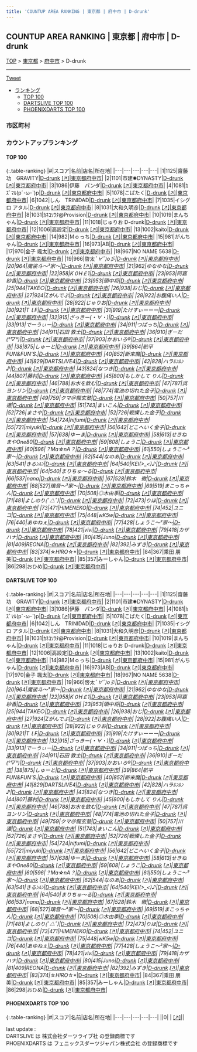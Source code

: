 ```yaml
---
title: 'COUNTUP AREA RANKING | 東京都 | 府中市 | D-drunk'
---
```

## COUNTUP AREA RANKING | 東京都 | 府中市 | D-drunk

[TOP](/darts/rank/) > [東京都](/darts/rank/東京都/) > [府中市](/darts/rank/東京都/府中市/) > D-drunk

___

<a href="https://twitter.com/share?ref_src=twsrc%5Etfw" data-text="COUNTUP AREA RANKING | 東京都府中市D-drunk" class="twitter-share-button" data-hashtags="DARTSLIVE,PHOENIXDARTS,darts,ダーツ" data-show-count="false">Tweet</a>

* [ランキング](#カウントアップランキング)
    * [TOP 100](#top-100)
    * [DARTSLIVE TOP 100](#dartslive-top-100)
    * [PHOENIXDARTS TOP 100](#phoenixdarts-top-100)

### 市区町村

<ul>

</ul>

### カウントアップランキング

#### TOP 100



{:.table-ranking}
|#|スコア|名前|店名|所在地|
|---|---|---|---|---|
|1|1125|<span class="rank-name-dl">齋藤功　GRAVITY</span>|<a href="/darts/rank/shops/86ee45be90b0a3f40d9b047a20a7ba1e.html">D-drunk</a> <a href="https://search.dartslive.com/jp/shop/86ee45be90b0a3f40d9b047a20a7ba1e">[↗]</a>|<a href="/darts/rank/東京都/府中市">東京都府中市</a>|
|2|1101|<span class="rank-name-dl">市建✺DYNASTY</span>|<a href="/darts/rank/shops/86ee45be90b0a3f40d9b047a20a7ba1e.html">D-drunk</a> <a href="https://search.dartslive.com/jp/shop/86ee45be90b0a3f40d9b047a20a7ba1e">[↗]</a>|<a href="/darts/rank/東京都/府中市">東京都府中市</a>|
|3|1086|<span class="rank-name-dl">伊藤　パンダ</span>|<a href="/darts/rank/shops/86ee45be90b0a3f40d9b047a20a7ba1e.html">D-drunk</a> <a href="https://search.dartslive.com/jp/shop/86ee45be90b0a3f40d9b047a20a7ba1e">[↗]</a>|<a href="/darts/rank/東京都/府中市">東京都府中市</a>|
|4|1081|<span class="rank-name-dl">ｶｽﾞﾏﾙ(p´･ω･`)p</span>|<a href="/darts/rank/shops/86ee45be90b0a3f40d9b047a20a7ba1e.html">D-drunk</a> <a href="https://search.dartslive.com/jp/shop/86ee45be90b0a3f40d9b047a20a7ba1e">[↗]</a>|<a href="/darts/rank/東京都/府中市">東京都府中市</a>|
|5|1078|<span class="rank-name-dl">こばたく</span>|<a href="/darts/rank/shops/86ee45be90b0a3f40d9b047a20a7ba1e.html">D-drunk</a> <a href="https://search.dartslive.com/jp/shop/86ee45be90b0a3f40d9b047a20a7ba1e">[↗]</a>|<a href="/darts/rank/東京都/府中市">東京都府中市</a>|
|6|1042|<span class="rank-name-dl">しん　TRINIDAD</span>|<a href="/darts/rank/shops/86ee45be90b0a3f40d9b047a20a7ba1e.html">D-drunk</a> <a href="https://search.dartslive.com/jp/shop/86ee45be90b0a3f40d9b047a20a7ba1e">[↗]</a>|<a href="/darts/rank/東京都/府中市">東京都府中市</a>|
|7|1035|<span class="rank-name-dl">イシグロ アタル</span>|<a href="/darts/rank/shops/86ee45be90b0a3f40d9b047a20a7ba1e.html">D-drunk</a> <a href="https://search.dartslive.com/jp/shop/86ee45be90b0a3f40d9b047a20a7ba1e">[↗]</a>|<a href="/darts/rank/東京都/府中市">東京都府中市</a>|
|8|1031|<span class="rank-name-dl">大和久明彦</span>|<a href="/darts/rank/shops/86ee45be90b0a3f40d9b047a20a7ba1e.html">D-drunk</a> <a href="https://search.dartslive.com/jp/shop/86ee45be90b0a3f40d9b047a20a7ba1e">[↗]</a>|<a href="/darts/rank/東京都/府中市">東京都府中市</a>|
|8|1031|<span class="rank-name-dl">ｶﾈｺｿｳﾀ@Provision</span>|<a href="/darts/rank/shops/86ee45be90b0a3f40d9b047a20a7ba1e.html">D-drunk</a> <a href="https://search.dartslive.com/jp/shop/86ee45be90b0a3f40d9b047a20a7ba1e">[↗]</a>|<a href="/darts/rank/東京都/府中市">東京都府中市</a>|
|10|1019|<span class="rank-name-dl">まんちゃん</span>|<a href="/darts/rank/shops/86ee45be90b0a3f40d9b047a20a7ba1e.html">D-drunk</a> <a href="https://search.dartslive.com/jp/shop/86ee45be90b0a3f40d9b047a20a7ba1e">[↗]</a>|<a href="/darts/rank/東京都/府中市">東京都府中市</a>|
|11|1018|<span class="rank-name-dl">じゅりお D-drunk</span>|<a href="/darts/rank/shops/86ee45be90b0a3f40d9b047a20a7ba1e.html">D-drunk</a> <a href="https://search.dartslive.com/jp/shop/86ee45be90b0a3f40d9b047a20a7ba1e">[↗]</a>|<a href="/darts/rank/東京都/府中市">東京都府中市</a>|
|12|1006|<span class="rank-name-dl">高設定</span>|<a href="/darts/rank/shops/86ee45be90b0a3f40d9b047a20a7ba1e.html">D-drunk</a> <a href="https://search.dartslive.com/jp/shop/86ee45be90b0a3f40d9b047a20a7ba1e">[↗]</a>|<a href="/darts/rank/東京都/府中市">東京都府中市</a>|
|13|1002|<span class="rank-name-dl">kaito</span>|<a href="/darts/rank/shops/86ee45be90b0a3f40d9b047a20a7ba1e.html">D-drunk</a> <a href="https://search.dartslive.com/jp/shop/86ee45be90b0a3f40d9b047a20a7ba1e">[↗]</a>|<a href="/darts/rank/東京都/府中市">東京都府中市</a>|
|14|982|<span class="rank-name-dl">Ｍｏっち</span>|<a href="/darts/rank/shops/86ee45be90b0a3f40d9b047a20a7ba1e.html">D-drunk</a> <a href="https://search.dartslive.com/jp/shop/86ee45be90b0a3f40d9b047a20a7ba1e">[↗]</a>|<a href="/darts/rank/東京都/府中市">東京都府中市</a>|
|15|981|<span class="rank-name-dl">がんちゃん</span>|<a href="/darts/rank/shops/86ee45be90b0a3f40d9b047a20a7ba1e.html">D-drunk</a> <a href="https://search.dartslive.com/jp/shop/86ee45be90b0a3f40d9b047a20a7ba1e">[↗]</a>|<a href="/darts/rank/東京都/府中市">東京都府中市</a>|
|16|973|<span class="rank-name-dl">AB</span>|<a href="/darts/rank/shops/86ee45be90b0a3f40d9b047a20a7ba1e.html">D-drunk</a> <a href="https://search.dartslive.com/jp/shop/86ee45be90b0a3f40d9b047a20a7ba1e">[↗]</a>|<a href="/darts/rank/東京都/府中市">東京都府中市</a>|
|17|970|<span class="rank-name-dl">金子 颯太</span>|<a href="/darts/rank/shops/86ee45be90b0a3f40d9b047a20a7ba1e.html">D-drunk</a> <a href="https://search.dartslive.com/jp/shop/86ee45be90b0a3f40d9b047a20a7ba1e">[↗]</a>|<a href="/darts/rank/東京都/府中市">東京都府中市</a>|
|18|967|<span class="rank-name-dl">NO NAME 5638</span>|<a href="/darts/rank/shops/86ee45be90b0a3f40d9b047a20a7ba1e.html">D-drunk</a> <a href="https://search.dartslive.com/jp/shop/86ee45be90b0a3f40d9b047a20a7ba1e">[↗]</a>|<a href="/darts/rank/東京都/府中市">東京都府中市</a>|
|19|966|<span class="rank-name-dl">啓太*ﾟ∀ﾟ)o彡</span>|<a href="/darts/rank/shops/86ee45be90b0a3f40d9b047a20a7ba1e.html">D-drunk</a> <a href="https://search.dartslive.com/jp/shop/86ee45be90b0a3f40d9b047a20a7ba1e">[↗]</a>|<a href="/darts/rank/東京都/府中市">東京都府中市</a>|
|20|964|<span class="rank-name-dl">魔裟斗〜³家〜</span>|<a href="/darts/rank/shops/86ee45be90b0a3f40d9b047a20a7ba1e.html">D-drunk</a> <a href="https://search.dartslive.com/jp/shop/86ee45be90b0a3f40d9b047a20a7ba1e">[↗]</a>|<a href="/darts/rank/東京都/府中市">東京都府中市</a>|
|21|962|<span class="rank-name-dl">ゆなゆな</span>|<a href="/darts/rank/shops/86ee45be90b0a3f40d9b047a20a7ba1e.html">D-drunk</a> <a href="https://search.dartslive.com/jp/shop/86ee45be90b0a3f40d9b047a20a7ba1e">[↗]</a>|<a href="/darts/rank/東京都/府中市">東京都府中市</a>|
|22|958|<span class="rank-name-dl">K０H￡1</span>|<a href="/darts/rank/shops/86ee45be90b0a3f40d9b047a20a7ba1e.html">D-drunk</a> <a href="https://search.dartslive.com/jp/shop/86ee45be90b0a3f40d9b047a20a7ba1e">[↗]</a>|<a href="/darts/rank/東京都/府中市">東京都府中市</a>|
|23|953|<span class="rank-name-dl">阿嘉 紗香</span>|<a href="/darts/rank/shops/86ee45be90b0a3f40d9b047a20a7ba1e.html">D-drunk</a> <a href="https://search.dartslive.com/jp/shop/86ee45be90b0a3f40d9b047a20a7ba1e">[↗]</a>|<a href="/darts/rank/東京都/府中市">東京都府中市</a>|
|23|953|<span class="rank-name-dl">頭中将</span>|<a href="/darts/rank/shops/86ee45be90b0a3f40d9b047a20a7ba1e.html">D-drunk</a> <a href="https://search.dartslive.com/jp/shop/86ee45be90b0a3f40d9b047a20a7ba1e">[↗]</a>|<a href="/darts/rank/東京都/府中市">東京都府中市</a>|
|25|944|<span class="rank-name-dl">TAKE○</span>|<a href="/darts/rank/shops/86ee45be90b0a3f40d9b047a20a7ba1e.html">D-drunk</a> <a href="https://search.dartslive.com/jp/shop/86ee45be90b0a3f40d9b047a20a7ba1e">[↗]</a>|<a href="/darts/rank/東京都/府中市">東京都府中市</a>|
|26|938|<span class="rank-name-dl">おじ</span>|<a href="/darts/rank/shops/86ee45be90b0a3f40d9b047a20a7ba1e.html">D-drunk</a> <a href="https://search.dartslive.com/jp/shop/86ee45be90b0a3f40d9b047a20a7ba1e">[↗]</a>|<a href="/darts/rank/東京都/府中市">東京都府中市</a>|
|27|924|<span class="rank-name-dl">Zがんでぶ</span>|<a href="/darts/rank/shops/86ee45be90b0a3f40d9b047a20a7ba1e.html">D-drunk</a> <a href="https://search.dartslive.com/jp/shop/86ee45be90b0a3f40d9b047a20a7ba1e">[↗]</a>|<a href="/darts/rank/東京都/府中市">東京都府中市</a>|
|28|922|<span class="rank-name-dl">お腹痛い人</span>|<a href="/darts/rank/shops/86ee45be90b0a3f40d9b047a20a7ba1e.html">D-drunk</a> <a href="https://search.dartslive.com/jp/shop/86ee45be90b0a3f40d9b047a20a7ba1e">[↗]</a>|<a href="/darts/rank/東京都/府中市">東京都府中市</a>|
|28|922|<span class="rank-name-dl">じゅりお</span>|<a href="/darts/rank/shops/86ee45be90b0a3f40d9b047a20a7ba1e.html">D-drunk</a> <a href="https://search.dartslive.com/jp/shop/86ee45be90b0a3f40d9b047a20a7ba1e">[↗]</a>|<a href="/darts/rank/東京都/府中市">東京都府中市</a>|
|30|921|<span class="rank-name-dl">TｌF</span>|<a href="/darts/rank/shops/86ee45be90b0a3f40d9b047a20a7ba1e.html">D-drunk</a> <a href="https://search.dartslive.com/jp/shop/86ee45be90b0a3f40d9b047a20a7ba1e">[↗]</a>|<a href="/darts/rank/東京都/府中市">東京都府中市</a>|
|31|919|<span class="rank-name-dl">たけすぃーーー</span>|<a href="/darts/rank/shops/86ee45be90b0a3f40d9b047a20a7ba1e.html">D-drunk</a> <a href="https://search.dartslive.com/jp/shop/86ee45be90b0a3f40d9b047a20a7ba1e">[↗]</a>|<a href="/darts/rank/東京都/府中市">東京都府中市</a>|
|32|915|<span class="rank-name-dl">ざっきー(・∀・)</span>|<a href="/darts/rank/shops/86ee45be90b0a3f40d9b047a20a7ba1e.html">D-drunk</a> <a href="https://search.dartslive.com/jp/shop/86ee45be90b0a3f40d9b047a20a7ba1e">[↗]</a>|<a href="/darts/rank/東京都/府中市">東京都府中市</a>|
|33|913|<span class="rank-name-dl">でーうぃー</span>|<a href="/darts/rank/shops/86ee45be90b0a3f40d9b047a20a7ba1e.html">D-drunk</a> <a href="https://search.dartslive.com/jp/shop/86ee45be90b0a3f40d9b047a20a7ba1e">[↗]</a>|<a href="/darts/rank/東京都/府中市">東京都府中市</a>|
|34|911|<span class="rank-name-dl">つばっち</span>|<a href="/darts/rank/shops/86ee45be90b0a3f40d9b047a20a7ba1e.html">D-drunk</a> <a href="https://search.dartslive.com/jp/shop/86ee45be90b0a3f40d9b047a20a7ba1e">[↗]</a>|<a href="/darts/rank/東京都/府中市">東京都府中市</a>|
|34|911|<span class="rank-name-dl">石田 敦士</span>|<a href="/darts/rank/shops/86ee45be90b0a3f40d9b047a20a7ba1e.html">D-drunk</a> <a href="https://search.dartslive.com/jp/shop/86ee45be90b0a3f40d9b047a20a7ba1e">[↗]</a>|<a href="/darts/rank/東京都/府中市">東京都府中市</a>|
|36|910|<span class="rank-name-dl">ぎーだ(°▽°)</span>|<a href="/darts/rank/shops/86ee45be90b0a3f40d9b047a20a7ba1e.html">D-drunk</a> <a href="https://search.dartslive.com/jp/shop/86ee45be90b0a3f40d9b047a20a7ba1e">[↗]</a>|<a href="/darts/rank/東京都/府中市">東京都府中市</a>|
|37|903|<span class="rank-name-dl">かおいろ®️</span>|<a href="/darts/rank/shops/86ee45be90b0a3f40d9b047a20a7ba1e.html">D-drunk</a> <a href="https://search.dartslive.com/jp/shop/86ee45be90b0a3f40d9b047a20a7ba1e">[↗]</a>|<a href="/darts/rank/東京都/府中市">東京都府中市</a>|
|38|875|<span class="rank-name-dl">しゅーと</span>|<a href="/darts/rank/shops/86ee45be90b0a3f40d9b047a20a7ba1e.html">D-drunk</a> <a href="https://search.dartslive.com/jp/shop/86ee45be90b0a3f40d9b047a20a7ba1e">[↗]</a>|<a href="/darts/rank/東京都/府中市">東京都府中市</a>|
|39|864|<span class="rank-name-dl">航平FUN&amp;FUN&#x27;S.</span>|<a href="/darts/rank/shops/86ee45be90b0a3f40d9b047a20a7ba1e.html">D-drunk</a> <a href="https://search.dartslive.com/jp/shop/86ee45be90b0a3f40d9b047a20a7ba1e">[↗]</a>|<a href="/darts/rank/東京都/府中市">東京都府中市</a>|
|40|852|<span class="rank-name-dl">断末魔</span>|<a href="/darts/rank/shops/86ee45be90b0a3f40d9b047a20a7ba1e.html">D-drunk</a> <a href="https://search.dartslive.com/jp/shop/86ee45be90b0a3f40d9b047a20a7ba1e">[↗]</a>|<a href="/darts/rank/東京都/府中市">東京都府中市</a>|
|41|829|<span class="rank-name-dl">DARTSLIVE4</span>|<a href="/darts/rank/shops/86ee45be90b0a3f40d9b047a20a7ba1e.html">D-drunk</a> <a href="https://search.dartslive.com/jp/shop/86ee45be90b0a3f40d9b047a20a7ba1e">[↗]</a>|<a href="/darts/rank/東京都/府中市">東京都府中市</a>|
|42|828|<span class="rank-name-dl">ハラﾙﾝﾙﾝ♪</span>|<a href="/darts/rank/shops/86ee45be90b0a3f40d9b047a20a7ba1e.html">D-drunk</a> <a href="https://search.dartslive.com/jp/shop/86ee45be90b0a3f40d9b047a20a7ba1e">[↗]</a>|<a href="/darts/rank/東京都/府中市">東京都府中市</a>|
|43|824|<span class="rank-name-dl">なつき</span>|<a href="/darts/rank/shops/86ee45be90b0a3f40d9b047a20a7ba1e.html">D-drunk</a> <a href="https://search.dartslive.com/jp/shop/86ee45be90b0a3f40d9b047a20a7ba1e">[↗]</a>|<a href="/darts/rank/東京都/府中市">東京都府中市</a>|
|44|807|<span class="rank-name-dl">藤村</span>|<a href="/darts/rank/shops/86ee45be90b0a3f40d9b047a20a7ba1e.html">D-drunk</a> <a href="https://search.dartslive.com/jp/shop/86ee45be90b0a3f40d9b047a20a7ba1e">[↗]</a>|<a href="/darts/rank/東京都/府中市">東京都府中市</a>|
|45|800|<span class="rank-name-dl">もしかして りん</span>|<a href="/darts/rank/shops/86ee45be90b0a3f40d9b047a20a7ba1e.html">D-drunk</a> <a href="https://search.dartslive.com/jp/shop/86ee45be90b0a3f40d9b047a20a7ba1e">[↗]</a>|<a href="/darts/rank/東京都/府中市">東京都府中市</a>|
|46|788|<span class="rank-name-dl">お水を飲む</span>|<a href="/darts/rank/shops/86ee45be90b0a3f40d9b047a20a7ba1e.html">D-drunk</a> <a href="https://search.dartslive.com/jp/shop/86ee45be90b0a3f40d9b047a20a7ba1e">[↗]</a>|<a href="/darts/rank/東京都/府中市">東京都府中市</a>|
|47|787|<span class="rank-name-dl">呉 ヨンリン</span>|<a href="/darts/rank/shops/86ee45be90b0a3f40d9b047a20a7ba1e.html">D-drunk</a> <a href="https://search.dartslive.com/jp/shop/86ee45be90b0a3f40d9b047a20a7ba1e">[↗]</a>|<a href="/darts/rank/東京都/府中市">東京都府中市</a>|
|48|774|<span class="rank-name-dl">電池の切れた金子</span>|<a href="/darts/rank/shops/86ee45be90b0a3f40d9b047a20a7ba1e.html">D-drunk</a> <a href="https://search.dartslive.com/jp/shop/86ee45be90b0a3f40d9b047a20a7ba1e">[↗]</a>|<a href="/darts/rank/東京都/府中市">東京都府中市</a>|
|49|759|<span class="rank-name-dl">クマ＠龍玄塾</span>|<a href="/darts/rank/shops/86ee45be90b0a3f40d9b047a20a7ba1e.html">D-drunk</a> <a href="https://search.dartslive.com/jp/shop/86ee45be90b0a3f40d9b047a20a7ba1e">[↗]</a>|<a href="/darts/rank/東京都/府中市">東京都府中市</a>|
|50|757|<span class="rank-name-dl">川邊</span>|<a href="/darts/rank/shops/86ee45be90b0a3f40d9b047a20a7ba1e.html">D-drunk</a> <a href="https://search.dartslive.com/jp/shop/86ee45be90b0a3f40d9b047a20a7ba1e">[↗]</a>|<a href="/darts/rank/東京都/府中市">東京都府中市</a>|
|51|743|<span class="rank-name-dl">まいこん</span>|<a href="/darts/rank/shops/86ee45be90b0a3f40d9b047a20a7ba1e.html">D-drunk</a> <a href="https://search.dartslive.com/jp/shop/86ee45be90b0a3f40d9b047a20a7ba1e">[↗]</a>|<a href="/darts/rank/東京都/府中市">東京都府中市</a>|
|52|726|<span class="rank-name-dl">まさや</span>|<a href="/darts/rank/shops/86ee45be90b0a3f40d9b047a20a7ba1e.html">D-drunk</a> <a href="https://search.dartslive.com/jp/shop/86ee45be90b0a3f40d9b047a20a7ba1e">[↗]</a>|<a href="/darts/rank/東京都/府中市">東京都府中市</a>|
|52|726|<span class="rank-name-dl">戦慄した金子</span>|<a href="/darts/rank/shops/86ee45be90b0a3f40d9b047a20a7ba1e.html">D-drunk</a> <a href="https://search.dartslive.com/jp/shop/86ee45be90b0a3f40d9b047a20a7ba1e">[↗]</a>|<a href="/darts/rank/東京都/府中市">東京都府中市</a>|
|54|724|<span class="rank-name-dl">hifumi</span>|<a href="/darts/rank/shops/86ee45be90b0a3f40d9b047a20a7ba1e.html">D-drunk</a> <a href="https://search.dartslive.com/jp/shop/86ee45be90b0a3f40d9b047a20a7ba1e">[↗]</a>|<a href="/darts/rank/東京都/府中市">東京都府中市</a>|
|55|721|<span class="rank-name-dl">miyuki</span>|<a href="/darts/rank/shops/86ee45be90b0a3f40d9b047a20a7ba1e.html">D-drunk</a> <a href="https://search.dartslive.com/jp/shop/86ee45be90b0a3f40d9b047a20a7ba1e">[↗]</a>|<a href="/darts/rank/東京都/府中市">東京都府中市</a>|
|56|642|<span class="rank-name-dl">どこへいく金子</span>|<a href="/darts/rank/shops/86ee45be90b0a3f40d9b047a20a7ba1e.html">D-drunk</a> <a href="https://search.dartslive.com/jp/shop/86ee45be90b0a3f40d9b047a20a7ba1e">[↗]</a>|<a href="/darts/rank/東京都/府中市">東京都府中市</a>|
|57|638|<span class="rank-name-dl">ゆーま</span>|<a href="/darts/rank/shops/86ee45be90b0a3f40d9b047a20a7ba1e.html">D-drunk</a> <a href="https://search.dartslive.com/jp/shop/86ee45be90b0a3f40d9b047a20a7ba1e">[↗]</a>|<a href="/darts/rank/東京都/府中市">東京都府中市</a>|
|58|613|<span class="rank-name-dl">せきねまやOne80</span>|<a href="/darts/rank/shops/86ee45be90b0a3f40d9b047a20a7ba1e.html">D-drunk</a> <a href="https://search.dartslive.com/jp/shop/86ee45be90b0a3f40d9b047a20a7ba1e">[↗]</a>|<a href="/darts/rank/東京都/府中市">東京都府中市</a>|
|59|608|<span class="rank-name-dl">しょうこ</span>|<a href="/darts/rank/shops/86ee45be90b0a3f40d9b047a20a7ba1e.html">D-drunk</a> <a href="https://search.dartslive.com/jp/shop/86ee45be90b0a3f40d9b047a20a7ba1e">[↗]</a>|<a href="/darts/rank/東京都/府中市">東京都府中市</a>|
|60|596|<span class="rank-name-dl">？Ma☆nA？</span>|<a href="/darts/rank/shops/86ee45be90b0a3f40d9b047a20a7ba1e.html">D-drunk</a> <a href="https://search.dartslive.com/jp/shop/86ee45be90b0a3f40d9b047a20a7ba1e">[↗]</a>|<a href="/darts/rank/東京都/府中市">東京都府中市</a>|
|61|550|<span class="rank-name-dl">しょうこ〜³家〜</span>|<a href="/darts/rank/shops/86ee45be90b0a3f40d9b047a20a7ba1e.html">D-drunk</a> <a href="https://search.dartslive.com/jp/shop/86ee45be90b0a3f40d9b047a20a7ba1e">[↗]</a>|<a href="/darts/rank/東京都/府中市">東京都府中市</a>|
|62|544|<span class="rank-name-dl">なのあ</span>|<a href="/darts/rank/shops/86ee45be90b0a3f40d9b047a20a7ba1e.html">D-drunk</a> <a href="https://search.dartslive.com/jp/shop/86ee45be90b0a3f40d9b047a20a7ba1e">[↗]</a>|<a href="/darts/rank/東京都/府中市">東京都府中市</a>|
|63|541|<span class="rank-name-dl">きるﾝﾙﾝ</span>|<a href="/darts/rank/shops/86ee45be90b0a3f40d9b047a20a7ba1e.html">D-drunk</a> <a href="https://search.dartslive.com/jp/shop/86ee45be90b0a3f40d9b047a20a7ba1e">[↗]</a>|<a href="/darts/rank/東京都/府中市">東京都府中市</a>|
|64|540|<span class="rank-name-dl">KEI(&gt;_&lt;)♪</span>|<a href="/darts/rank/shops/86ee45be90b0a3f40d9b047a20a7ba1e.html">D-drunk</a> <a href="https://search.dartslive.com/jp/shop/86ee45be90b0a3f40d9b047a20a7ba1e">[↗]</a>|<a href="/darts/rank/東京都/府中市">東京都府中市</a>|
|64|540|<span class="rank-name-dl">まりちゅ〜る</span>|<a href="/darts/rank/shops/86ee45be90b0a3f40d9b047a20a7ba1e.html">D-drunk</a> <a href="https://search.dartslive.com/jp/shop/86ee45be90b0a3f40d9b047a20a7ba1e">[↗]</a>|<a href="/darts/rank/東京都/府中市">東京都府中市</a>|
|66|537|<span class="rank-name-dl">nana</span>|<a href="/darts/rank/shops/86ee45be90b0a3f40d9b047a20a7ba1e.html">D-drunk</a> <a href="https://search.dartslive.com/jp/shop/86ee45be90b0a3f40d9b047a20a7ba1e">[↗]</a>|<a href="/darts/rank/東京都/府中市">東京都府中市</a>|
|67|528|<span class="rank-name-dl">鈴木　徹</span>|<a href="/darts/rank/shops/86ee45be90b0a3f40d9b047a20a7ba1e.html">D-drunk</a> <a href="https://search.dartslive.com/jp/shop/86ee45be90b0a3f40d9b047a20a7ba1e">[↗]</a>|<a href="/darts/rank/東京都/府中市">東京都府中市</a>|
|68|527|<span class="rank-name-dl">璃音〜³家〜</span>|<a href="/darts/rank/shops/86ee45be90b0a3f40d9b047a20a7ba1e.html">D-drunk</a> <a href="https://search.dartslive.com/jp/shop/86ee45be90b0a3f40d9b047a20a7ba1e">[↗]</a>|<a href="/darts/rank/東京都/府中市">東京都府中市</a>|
|69|519|<span class="rank-name-dl">まこっちゃん</span>|<a href="/darts/rank/shops/86ee45be90b0a3f40d9b047a20a7ba1e.html">D-drunk</a> <a href="https://search.dartslive.com/jp/shop/86ee45be90b0a3f40d9b047a20a7ba1e">[↗]</a>|<a href="/darts/rank/東京都/府中市">東京都府中市</a>|
|70|508|<span class="rank-name-dl">◎木由季</span>|<a href="/darts/rank/shops/86ee45be90b0a3f40d9b047a20a7ba1e.html">D-drunk</a> <a href="https://search.dartslive.com/jp/shop/86ee45be90b0a3f40d9b047a20a7ba1e">[↗]</a>|<a href="/darts/rank/東京都/府中市">東京都府中市</a>|
|71|481|<span class="rank-name-dl">よしのり(ﾟ△ﾟ)</span>|<a href="/darts/rank/shops/86ee45be90b0a3f40d9b047a20a7ba1e.html">D-drunk</a> <a href="https://search.dartslive.com/jp/shop/86ee45be90b0a3f40d9b047a20a7ba1e">[↗]</a>|<a href="/darts/rank/東京都/府中市">東京都府中市</a>|
|72|473|<span class="rank-name-dl">りほ</span>|<a href="/darts/rank/shops/86ee45be90b0a3f40d9b047a20a7ba1e.html">D-drunk</a> <a href="https://search.dartslive.com/jp/shop/86ee45be90b0a3f40d9b047a20a7ba1e">[↗]</a>|<a href="/darts/rank/東京都/府中市">東京都府中市</a>|
|73|471|<span class="rank-name-dl">HIMENEKO</span>|<a href="/darts/rank/shops/86ee45be90b0a3f40d9b047a20a7ba1e.html">D-drunk</a> <a href="https://search.dartslive.com/jp/shop/86ee45be90b0a3f40d9b047a20a7ba1e">[↗]</a>|<a href="/darts/rank/東京都/府中市">東京都府中市</a>|
|74|452|<span class="rank-name-dl">ユニコ</span>|<a href="/darts/rank/shops/86ee45be90b0a3f40d9b047a20a7ba1e.html">D-drunk</a> <a href="https://search.dartslive.com/jp/shop/86ee45be90b0a3f40d9b047a20a7ba1e">[↗]</a>|<a href="/darts/rank/東京都/府中市">東京都府中市</a>|
|75|448|<span class="rank-name-dl">wK5w</span>|<a href="/darts/rank/shops/86ee45be90b0a3f40d9b047a20a7ba1e.html">D-drunk</a> <a href="https://search.dartslive.com/jp/shop/86ee45be90b0a3f40d9b047a20a7ba1e">[↗]</a>|<a href="/darts/rank/東京都/府中市">東京都府中市</a>|
|76|440|<span class="rank-name-dl">あゆねぇ</span>|<a href="/darts/rank/shops/86ee45be90b0a3f40d9b047a20a7ba1e.html">D-drunk</a> <a href="https://search.dartslive.com/jp/shop/86ee45be90b0a3f40d9b047a20a7ba1e">[↗]</a>|<a href="/darts/rank/東京都/府中市">東京都府中市</a>|
|77|428|<span class="rank-name-dl">しょうこ〜²家〜</span>|<a href="/darts/rank/shops/86ee45be90b0a3f40d9b047a20a7ba1e.html">D-drunk</a> <a href="https://search.dartslive.com/jp/shop/86ee45be90b0a3f40d9b047a20a7ba1e">[↗]</a>|<a href="/darts/rank/東京都/府中市">東京都府中市</a>|
|78|421|<span class="rank-name-dl">vivi</span>|<a href="/darts/rank/shops/86ee45be90b0a3f40d9b047a20a7ba1e.html">D-drunk</a> <a href="https://search.dartslive.com/jp/shop/86ee45be90b0a3f40d9b047a20a7ba1e">[↗]</a>|<a href="/darts/rank/東京都/府中市">東京都府中市</a>|
|79|418|<span class="rank-name-dl">カザハナ</span>|<a href="/darts/rank/shops/86ee45be90b0a3f40d9b047a20a7ba1e.html">D-drunk</a> <a href="https://search.dartslive.com/jp/shop/86ee45be90b0a3f40d9b047a20a7ba1e">[↗]</a>|<a href="/darts/rank/東京都/府中市">東京都府中市</a>|
|80|415|<span class="rank-name-dl">Juno</span>|<a href="/darts/rank/shops/86ee45be90b0a3f40d9b047a20a7ba1e.html">D-drunk</a> <a href="https://search.dartslive.com/jp/shop/86ee45be90b0a3f40d9b047a20a7ba1e">[↗]</a>|<a href="/darts/rank/東京都/府中市">東京都府中市</a>|
|81|409|<span class="rank-name-dl">REONA</span>|<a href="/darts/rank/shops/86ee45be90b0a3f40d9b047a20a7ba1e.html">D-drunk</a> <a href="https://search.dartslive.com/jp/shop/86ee45be90b0a3f40d9b047a20a7ba1e">[↗]</a>|<a href="/darts/rank/東京都/府中市">東京都府中市</a>|
|82|392|<span class="rank-name-dl">みずき</span>|<a href="/darts/rank/shops/86ee45be90b0a3f40d9b047a20a7ba1e.html">D-drunk</a> <a href="https://search.dartslive.com/jp/shop/86ee45be90b0a3f40d9b047a20a7ba1e">[↗]</a>|<a href="/darts/rank/東京都/府中市">東京都府中市</a>|
|83|374|<span class="rank-name-dl">*☆*HIRO*☆*</span>|<a href="/darts/rank/shops/86ee45be90b0a3f40d9b047a20a7ba1e.html">D-drunk</a> <a href="https://search.dartslive.com/jp/shop/86ee45be90b0a3f40d9b047a20a7ba1e">[↗]</a>|<a href="/darts/rank/東京都/府中市">東京都府中市</a>|
|84|367|<span class="rank-name-dl">乘田 朋美</span>|<a href="/darts/rank/shops/86ee45be90b0a3f40d9b047a20a7ba1e.html">D-drunk</a> <a href="https://search.dartslive.com/jp/shop/86ee45be90b0a3f40d9b047a20a7ba1e">[↗]</a>|<a href="/darts/rank/東京都/府中市">東京都府中市</a>|
|85|357|<span class="rank-name-dl">みーしゃん</span>|<a href="/darts/rank/shops/86ee45be90b0a3f40d9b047a20a7ba1e.html">D-drunk</a> <a href="https://search.dartslive.com/jp/shop/86ee45be90b0a3f40d9b047a20a7ba1e">[↗]</a>|<a href="/darts/rank/東京都/府中市">東京都府中市</a>|
|86|298|<span class="rank-name-dl">おひめ</span>|<a href="/darts/rank/shops/86ee45be90b0a3f40d9b047a20a7ba1e.html">D-drunk</a> <a href="https://search.dartslive.com/jp/shop/86ee45be90b0a3f40d9b047a20a7ba1e">[↗]</a>|<a href="/darts/rank/東京都/府中市">東京都府中市</a>|


#### DARTSLIVE TOP 100



{:.table-ranking}
|#|スコア|名前|店名|所在地|
|---|---|---|---|---|
|1|1125|<span class="rank-name-dl">齋藤功　GRAVITY</span>|<a href="/darts/rank/shops/86ee45be90b0a3f40d9b047a20a7ba1e.html">D-drunk</a> <a href="https://search.dartslive.com/jp/shop/86ee45be90b0a3f40d9b047a20a7ba1e">[↗]</a>|<a href="/darts/rank/東京都/府中市">東京都府中市</a>|
|2|1101|<span class="rank-name-dl">市建✺DYNASTY</span>|<a href="/darts/rank/shops/86ee45be90b0a3f40d9b047a20a7ba1e.html">D-drunk</a> <a href="https://search.dartslive.com/jp/shop/86ee45be90b0a3f40d9b047a20a7ba1e">[↗]</a>|<a href="/darts/rank/東京都/府中市">東京都府中市</a>|
|3|1086|<span class="rank-name-dl">伊藤　パンダ</span>|<a href="/darts/rank/shops/86ee45be90b0a3f40d9b047a20a7ba1e.html">D-drunk</a> <a href="https://search.dartslive.com/jp/shop/86ee45be90b0a3f40d9b047a20a7ba1e">[↗]</a>|<a href="/darts/rank/東京都/府中市">東京都府中市</a>|
|4|1081|<span class="rank-name-dl">ｶｽﾞﾏﾙ(p´･ω･`)p</span>|<a href="/darts/rank/shops/86ee45be90b0a3f40d9b047a20a7ba1e.html">D-drunk</a> <a href="https://search.dartslive.com/jp/shop/86ee45be90b0a3f40d9b047a20a7ba1e">[↗]</a>|<a href="/darts/rank/東京都/府中市">東京都府中市</a>|
|5|1078|<span class="rank-name-dl">こばたく</span>|<a href="/darts/rank/shops/86ee45be90b0a3f40d9b047a20a7ba1e.html">D-drunk</a> <a href="https://search.dartslive.com/jp/shop/86ee45be90b0a3f40d9b047a20a7ba1e">[↗]</a>|<a href="/darts/rank/東京都/府中市">東京都府中市</a>|
|6|1042|<span class="rank-name-dl">しん　TRINIDAD</span>|<a href="/darts/rank/shops/86ee45be90b0a3f40d9b047a20a7ba1e.html">D-drunk</a> <a href="https://search.dartslive.com/jp/shop/86ee45be90b0a3f40d9b047a20a7ba1e">[↗]</a>|<a href="/darts/rank/東京都/府中市">東京都府中市</a>|
|7|1035|<span class="rank-name-dl">イシグロ アタル</span>|<a href="/darts/rank/shops/86ee45be90b0a3f40d9b047a20a7ba1e.html">D-drunk</a> <a href="https://search.dartslive.com/jp/shop/86ee45be90b0a3f40d9b047a20a7ba1e">[↗]</a>|<a href="/darts/rank/東京都/府中市">東京都府中市</a>|
|8|1031|<span class="rank-name-dl">大和久明彦</span>|<a href="/darts/rank/shops/86ee45be90b0a3f40d9b047a20a7ba1e.html">D-drunk</a> <a href="https://search.dartslive.com/jp/shop/86ee45be90b0a3f40d9b047a20a7ba1e">[↗]</a>|<a href="/darts/rank/東京都/府中市">東京都府中市</a>|
|8|1031|<span class="rank-name-dl">ｶﾈｺｿｳﾀ@Provision</span>|<a href="/darts/rank/shops/86ee45be90b0a3f40d9b047a20a7ba1e.html">D-drunk</a> <a href="https://search.dartslive.com/jp/shop/86ee45be90b0a3f40d9b047a20a7ba1e">[↗]</a>|<a href="/darts/rank/東京都/府中市">東京都府中市</a>|
|10|1019|<span class="rank-name-dl">まんちゃん</span>|<a href="/darts/rank/shops/86ee45be90b0a3f40d9b047a20a7ba1e.html">D-drunk</a> <a href="https://search.dartslive.com/jp/shop/86ee45be90b0a3f40d9b047a20a7ba1e">[↗]</a>|<a href="/darts/rank/東京都/府中市">東京都府中市</a>|
|11|1018|<span class="rank-name-dl">じゅりお D-drunk</span>|<a href="/darts/rank/shops/86ee45be90b0a3f40d9b047a20a7ba1e.html">D-drunk</a> <a href="https://search.dartslive.com/jp/shop/86ee45be90b0a3f40d9b047a20a7ba1e">[↗]</a>|<a href="/darts/rank/東京都/府中市">東京都府中市</a>|
|12|1006|<span class="rank-name-dl">高設定</span>|<a href="/darts/rank/shops/86ee45be90b0a3f40d9b047a20a7ba1e.html">D-drunk</a> <a href="https://search.dartslive.com/jp/shop/86ee45be90b0a3f40d9b047a20a7ba1e">[↗]</a>|<a href="/darts/rank/東京都/府中市">東京都府中市</a>|
|13|1002|<span class="rank-name-dl">kaito</span>|<a href="/darts/rank/shops/86ee45be90b0a3f40d9b047a20a7ba1e.html">D-drunk</a> <a href="https://search.dartslive.com/jp/shop/86ee45be90b0a3f40d9b047a20a7ba1e">[↗]</a>|<a href="/darts/rank/東京都/府中市">東京都府中市</a>|
|14|982|<span class="rank-name-dl">Ｍｏっち</span>|<a href="/darts/rank/shops/86ee45be90b0a3f40d9b047a20a7ba1e.html">D-drunk</a> <a href="https://search.dartslive.com/jp/shop/86ee45be90b0a3f40d9b047a20a7ba1e">[↗]</a>|<a href="/darts/rank/東京都/府中市">東京都府中市</a>|
|15|981|<span class="rank-name-dl">がんちゃん</span>|<a href="/darts/rank/shops/86ee45be90b0a3f40d9b047a20a7ba1e.html">D-drunk</a> <a href="https://search.dartslive.com/jp/shop/86ee45be90b0a3f40d9b047a20a7ba1e">[↗]</a>|<a href="/darts/rank/東京都/府中市">東京都府中市</a>|
|16|973|<span class="rank-name-dl">AB</span>|<a href="/darts/rank/shops/86ee45be90b0a3f40d9b047a20a7ba1e.html">D-drunk</a> <a href="https://search.dartslive.com/jp/shop/86ee45be90b0a3f40d9b047a20a7ba1e">[↗]</a>|<a href="/darts/rank/東京都/府中市">東京都府中市</a>|
|17|970|<span class="rank-name-dl">金子 颯太</span>|<a href="/darts/rank/shops/86ee45be90b0a3f40d9b047a20a7ba1e.html">D-drunk</a> <a href="https://search.dartslive.com/jp/shop/86ee45be90b0a3f40d9b047a20a7ba1e">[↗]</a>|<a href="/darts/rank/東京都/府中市">東京都府中市</a>|
|18|967|<span class="rank-name-dl">NO NAME 5638</span>|<a href="/darts/rank/shops/86ee45be90b0a3f40d9b047a20a7ba1e.html">D-drunk</a> <a href="https://search.dartslive.com/jp/shop/86ee45be90b0a3f40d9b047a20a7ba1e">[↗]</a>|<a href="/darts/rank/東京都/府中市">東京都府中市</a>|
|19|966|<span class="rank-name-dl">啓太*ﾟ∀ﾟ)o彡</span>|<a href="/darts/rank/shops/86ee45be90b0a3f40d9b047a20a7ba1e.html">D-drunk</a> <a href="https://search.dartslive.com/jp/shop/86ee45be90b0a3f40d9b047a20a7ba1e">[↗]</a>|<a href="/darts/rank/東京都/府中市">東京都府中市</a>|
|20|964|<span class="rank-name-dl">魔裟斗〜³家〜</span>|<a href="/darts/rank/shops/86ee45be90b0a3f40d9b047a20a7ba1e.html">D-drunk</a> <a href="https://search.dartslive.com/jp/shop/86ee45be90b0a3f40d9b047a20a7ba1e">[↗]</a>|<a href="/darts/rank/東京都/府中市">東京都府中市</a>|
|21|962|<span class="rank-name-dl">ゆなゆな</span>|<a href="/darts/rank/shops/86ee45be90b0a3f40d9b047a20a7ba1e.html">D-drunk</a> <a href="https://search.dartslive.com/jp/shop/86ee45be90b0a3f40d9b047a20a7ba1e">[↗]</a>|<a href="/darts/rank/東京都/府中市">東京都府中市</a>|
|22|958|<span class="rank-name-dl">K０H￡1</span>|<a href="/darts/rank/shops/86ee45be90b0a3f40d9b047a20a7ba1e.html">D-drunk</a> <a href="https://search.dartslive.com/jp/shop/86ee45be90b0a3f40d9b047a20a7ba1e">[↗]</a>|<a href="/darts/rank/東京都/府中市">東京都府中市</a>|
|23|953|<span class="rank-name-dl">阿嘉 紗香</span>|<a href="/darts/rank/shops/86ee45be90b0a3f40d9b047a20a7ba1e.html">D-drunk</a> <a href="https://search.dartslive.com/jp/shop/86ee45be90b0a3f40d9b047a20a7ba1e">[↗]</a>|<a href="/darts/rank/東京都/府中市">東京都府中市</a>|
|23|953|<span class="rank-name-dl">頭中将</span>|<a href="/darts/rank/shops/86ee45be90b0a3f40d9b047a20a7ba1e.html">D-drunk</a> <a href="https://search.dartslive.com/jp/shop/86ee45be90b0a3f40d9b047a20a7ba1e">[↗]</a>|<a href="/darts/rank/東京都/府中市">東京都府中市</a>|
|25|944|<span class="rank-name-dl">TAKE○</span>|<a href="/darts/rank/shops/86ee45be90b0a3f40d9b047a20a7ba1e.html">D-drunk</a> <a href="https://search.dartslive.com/jp/shop/86ee45be90b0a3f40d9b047a20a7ba1e">[↗]</a>|<a href="/darts/rank/東京都/府中市">東京都府中市</a>|
|26|938|<span class="rank-name-dl">おじ</span>|<a href="/darts/rank/shops/86ee45be90b0a3f40d9b047a20a7ba1e.html">D-drunk</a> <a href="https://search.dartslive.com/jp/shop/86ee45be90b0a3f40d9b047a20a7ba1e">[↗]</a>|<a href="/darts/rank/東京都/府中市">東京都府中市</a>|
|27|924|<span class="rank-name-dl">Zがんでぶ</span>|<a href="/darts/rank/shops/86ee45be90b0a3f40d9b047a20a7ba1e.html">D-drunk</a> <a href="https://search.dartslive.com/jp/shop/86ee45be90b0a3f40d9b047a20a7ba1e">[↗]</a>|<a href="/darts/rank/東京都/府中市">東京都府中市</a>|
|28|922|<span class="rank-name-dl">お腹痛い人</span>|<a href="/darts/rank/shops/86ee45be90b0a3f40d9b047a20a7ba1e.html">D-drunk</a> <a href="https://search.dartslive.com/jp/shop/86ee45be90b0a3f40d9b047a20a7ba1e">[↗]</a>|<a href="/darts/rank/東京都/府中市">東京都府中市</a>|
|28|922|<span class="rank-name-dl">じゅりお</span>|<a href="/darts/rank/shops/86ee45be90b0a3f40d9b047a20a7ba1e.html">D-drunk</a> <a href="https://search.dartslive.com/jp/shop/86ee45be90b0a3f40d9b047a20a7ba1e">[↗]</a>|<a href="/darts/rank/東京都/府中市">東京都府中市</a>|
|30|921|<span class="rank-name-dl">TｌF</span>|<a href="/darts/rank/shops/86ee45be90b0a3f40d9b047a20a7ba1e.html">D-drunk</a> <a href="https://search.dartslive.com/jp/shop/86ee45be90b0a3f40d9b047a20a7ba1e">[↗]</a>|<a href="/darts/rank/東京都/府中市">東京都府中市</a>|
|31|919|<span class="rank-name-dl">たけすぃーーー</span>|<a href="/darts/rank/shops/86ee45be90b0a3f40d9b047a20a7ba1e.html">D-drunk</a> <a href="https://search.dartslive.com/jp/shop/86ee45be90b0a3f40d9b047a20a7ba1e">[↗]</a>|<a href="/darts/rank/東京都/府中市">東京都府中市</a>|
|32|915|<span class="rank-name-dl">ざっきー(・∀・)</span>|<a href="/darts/rank/shops/86ee45be90b0a3f40d9b047a20a7ba1e.html">D-drunk</a> <a href="https://search.dartslive.com/jp/shop/86ee45be90b0a3f40d9b047a20a7ba1e">[↗]</a>|<a href="/darts/rank/東京都/府中市">東京都府中市</a>|
|33|913|<span class="rank-name-dl">でーうぃー</span>|<a href="/darts/rank/shops/86ee45be90b0a3f40d9b047a20a7ba1e.html">D-drunk</a> <a href="https://search.dartslive.com/jp/shop/86ee45be90b0a3f40d9b047a20a7ba1e">[↗]</a>|<a href="/darts/rank/東京都/府中市">東京都府中市</a>|
|34|911|<span class="rank-name-dl">つばっち</span>|<a href="/darts/rank/shops/86ee45be90b0a3f40d9b047a20a7ba1e.html">D-drunk</a> <a href="https://search.dartslive.com/jp/shop/86ee45be90b0a3f40d9b047a20a7ba1e">[↗]</a>|<a href="/darts/rank/東京都/府中市">東京都府中市</a>|
|34|911|<span class="rank-name-dl">石田 敦士</span>|<a href="/darts/rank/shops/86ee45be90b0a3f40d9b047a20a7ba1e.html">D-drunk</a> <a href="https://search.dartslive.com/jp/shop/86ee45be90b0a3f40d9b047a20a7ba1e">[↗]</a>|<a href="/darts/rank/東京都/府中市">東京都府中市</a>|
|36|910|<span class="rank-name-dl">ぎーだ(°▽°)</span>|<a href="/darts/rank/shops/86ee45be90b0a3f40d9b047a20a7ba1e.html">D-drunk</a> <a href="https://search.dartslive.com/jp/shop/86ee45be90b0a3f40d9b047a20a7ba1e">[↗]</a>|<a href="/darts/rank/東京都/府中市">東京都府中市</a>|
|37|903|<span class="rank-name-dl">かおいろ®️</span>|<a href="/darts/rank/shops/86ee45be90b0a3f40d9b047a20a7ba1e.html">D-drunk</a> <a href="https://search.dartslive.com/jp/shop/86ee45be90b0a3f40d9b047a20a7ba1e">[↗]</a>|<a href="/darts/rank/東京都/府中市">東京都府中市</a>|
|38|875|<span class="rank-name-dl">しゅーと</span>|<a href="/darts/rank/shops/86ee45be90b0a3f40d9b047a20a7ba1e.html">D-drunk</a> <a href="https://search.dartslive.com/jp/shop/86ee45be90b0a3f40d9b047a20a7ba1e">[↗]</a>|<a href="/darts/rank/東京都/府中市">東京都府中市</a>|
|39|864|<span class="rank-name-dl">航平FUN&amp;FUN&#x27;S.</span>|<a href="/darts/rank/shops/86ee45be90b0a3f40d9b047a20a7ba1e.html">D-drunk</a> <a href="https://search.dartslive.com/jp/shop/86ee45be90b0a3f40d9b047a20a7ba1e">[↗]</a>|<a href="/darts/rank/東京都/府中市">東京都府中市</a>|
|40|852|<span class="rank-name-dl">断末魔</span>|<a href="/darts/rank/shops/86ee45be90b0a3f40d9b047a20a7ba1e.html">D-drunk</a> <a href="https://search.dartslive.com/jp/shop/86ee45be90b0a3f40d9b047a20a7ba1e">[↗]</a>|<a href="/darts/rank/東京都/府中市">東京都府中市</a>|
|41|829|<span class="rank-name-dl">DARTSLIVE4</span>|<a href="/darts/rank/shops/86ee45be90b0a3f40d9b047a20a7ba1e.html">D-drunk</a> <a href="https://search.dartslive.com/jp/shop/86ee45be90b0a3f40d9b047a20a7ba1e">[↗]</a>|<a href="/darts/rank/東京都/府中市">東京都府中市</a>|
|42|828|<span class="rank-name-dl">ハラﾙﾝﾙﾝ♪</span>|<a href="/darts/rank/shops/86ee45be90b0a3f40d9b047a20a7ba1e.html">D-drunk</a> <a href="https://search.dartslive.com/jp/shop/86ee45be90b0a3f40d9b047a20a7ba1e">[↗]</a>|<a href="/darts/rank/東京都/府中市">東京都府中市</a>|
|43|824|<span class="rank-name-dl">なつき</span>|<a href="/darts/rank/shops/86ee45be90b0a3f40d9b047a20a7ba1e.html">D-drunk</a> <a href="https://search.dartslive.com/jp/shop/86ee45be90b0a3f40d9b047a20a7ba1e">[↗]</a>|<a href="/darts/rank/東京都/府中市">東京都府中市</a>|
|44|807|<span class="rank-name-dl">藤村</span>|<a href="/darts/rank/shops/86ee45be90b0a3f40d9b047a20a7ba1e.html">D-drunk</a> <a href="https://search.dartslive.com/jp/shop/86ee45be90b0a3f40d9b047a20a7ba1e">[↗]</a>|<a href="/darts/rank/東京都/府中市">東京都府中市</a>|
|45|800|<span class="rank-name-dl">もしかして りん</span>|<a href="/darts/rank/shops/86ee45be90b0a3f40d9b047a20a7ba1e.html">D-drunk</a> <a href="https://search.dartslive.com/jp/shop/86ee45be90b0a3f40d9b047a20a7ba1e">[↗]</a>|<a href="/darts/rank/東京都/府中市">東京都府中市</a>|
|46|788|<span class="rank-name-dl">お水を飲む</span>|<a href="/darts/rank/shops/86ee45be90b0a3f40d9b047a20a7ba1e.html">D-drunk</a> <a href="https://search.dartslive.com/jp/shop/86ee45be90b0a3f40d9b047a20a7ba1e">[↗]</a>|<a href="/darts/rank/東京都/府中市">東京都府中市</a>|
|47|787|<span class="rank-name-dl">呉 ヨンリン</span>|<a href="/darts/rank/shops/86ee45be90b0a3f40d9b047a20a7ba1e.html">D-drunk</a> <a href="https://search.dartslive.com/jp/shop/86ee45be90b0a3f40d9b047a20a7ba1e">[↗]</a>|<a href="/darts/rank/東京都/府中市">東京都府中市</a>|
|48|774|<span class="rank-name-dl">電池の切れた金子</span>|<a href="/darts/rank/shops/86ee45be90b0a3f40d9b047a20a7ba1e.html">D-drunk</a> <a href="https://search.dartslive.com/jp/shop/86ee45be90b0a3f40d9b047a20a7ba1e">[↗]</a>|<a href="/darts/rank/東京都/府中市">東京都府中市</a>|
|49|759|<span class="rank-name-dl">クマ＠龍玄塾</span>|<a href="/darts/rank/shops/86ee45be90b0a3f40d9b047a20a7ba1e.html">D-drunk</a> <a href="https://search.dartslive.com/jp/shop/86ee45be90b0a3f40d9b047a20a7ba1e">[↗]</a>|<a href="/darts/rank/東京都/府中市">東京都府中市</a>|
|50|757|<span class="rank-name-dl">川邊</span>|<a href="/darts/rank/shops/86ee45be90b0a3f40d9b047a20a7ba1e.html">D-drunk</a> <a href="https://search.dartslive.com/jp/shop/86ee45be90b0a3f40d9b047a20a7ba1e">[↗]</a>|<a href="/darts/rank/東京都/府中市">東京都府中市</a>|
|51|743|<span class="rank-name-dl">まいこん</span>|<a href="/darts/rank/shops/86ee45be90b0a3f40d9b047a20a7ba1e.html">D-drunk</a> <a href="https://search.dartslive.com/jp/shop/86ee45be90b0a3f40d9b047a20a7ba1e">[↗]</a>|<a href="/darts/rank/東京都/府中市">東京都府中市</a>|
|52|726|<span class="rank-name-dl">まさや</span>|<a href="/darts/rank/shops/86ee45be90b0a3f40d9b047a20a7ba1e.html">D-drunk</a> <a href="https://search.dartslive.com/jp/shop/86ee45be90b0a3f40d9b047a20a7ba1e">[↗]</a>|<a href="/darts/rank/東京都/府中市">東京都府中市</a>|
|52|726|<span class="rank-name-dl">戦慄した金子</span>|<a href="/darts/rank/shops/86ee45be90b0a3f40d9b047a20a7ba1e.html">D-drunk</a> <a href="https://search.dartslive.com/jp/shop/86ee45be90b0a3f40d9b047a20a7ba1e">[↗]</a>|<a href="/darts/rank/東京都/府中市">東京都府中市</a>|
|54|724|<span class="rank-name-dl">hifumi</span>|<a href="/darts/rank/shops/86ee45be90b0a3f40d9b047a20a7ba1e.html">D-drunk</a> <a href="https://search.dartslive.com/jp/shop/86ee45be90b0a3f40d9b047a20a7ba1e">[↗]</a>|<a href="/darts/rank/東京都/府中市">東京都府中市</a>|
|55|721|<span class="rank-name-dl">miyuki</span>|<a href="/darts/rank/shops/86ee45be90b0a3f40d9b047a20a7ba1e.html">D-drunk</a> <a href="https://search.dartslive.com/jp/shop/86ee45be90b0a3f40d9b047a20a7ba1e">[↗]</a>|<a href="/darts/rank/東京都/府中市">東京都府中市</a>|
|56|642|<span class="rank-name-dl">どこへいく金子</span>|<a href="/darts/rank/shops/86ee45be90b0a3f40d9b047a20a7ba1e.html">D-drunk</a> <a href="https://search.dartslive.com/jp/shop/86ee45be90b0a3f40d9b047a20a7ba1e">[↗]</a>|<a href="/darts/rank/東京都/府中市">東京都府中市</a>|
|57|638|<span class="rank-name-dl">ゆーま</span>|<a href="/darts/rank/shops/86ee45be90b0a3f40d9b047a20a7ba1e.html">D-drunk</a> <a href="https://search.dartslive.com/jp/shop/86ee45be90b0a3f40d9b047a20a7ba1e">[↗]</a>|<a href="/darts/rank/東京都/府中市">東京都府中市</a>|
|58|613|<span class="rank-name-dl">せきねまやOne80</span>|<a href="/darts/rank/shops/86ee45be90b0a3f40d9b047a20a7ba1e.html">D-drunk</a> <a href="https://search.dartslive.com/jp/shop/86ee45be90b0a3f40d9b047a20a7ba1e">[↗]</a>|<a href="/darts/rank/東京都/府中市">東京都府中市</a>|
|59|608|<span class="rank-name-dl">しょうこ</span>|<a href="/darts/rank/shops/86ee45be90b0a3f40d9b047a20a7ba1e.html">D-drunk</a> <a href="https://search.dartslive.com/jp/shop/86ee45be90b0a3f40d9b047a20a7ba1e">[↗]</a>|<a href="/darts/rank/東京都/府中市">東京都府中市</a>|
|60|596|<span class="rank-name-dl">？Ma☆nA？</span>|<a href="/darts/rank/shops/86ee45be90b0a3f40d9b047a20a7ba1e.html">D-drunk</a> <a href="https://search.dartslive.com/jp/shop/86ee45be90b0a3f40d9b047a20a7ba1e">[↗]</a>|<a href="/darts/rank/東京都/府中市">東京都府中市</a>|
|61|550|<span class="rank-name-dl">しょうこ〜³家〜</span>|<a href="/darts/rank/shops/86ee45be90b0a3f40d9b047a20a7ba1e.html">D-drunk</a> <a href="https://search.dartslive.com/jp/shop/86ee45be90b0a3f40d9b047a20a7ba1e">[↗]</a>|<a href="/darts/rank/東京都/府中市">東京都府中市</a>|
|62|544|<span class="rank-name-dl">なのあ</span>|<a href="/darts/rank/shops/86ee45be90b0a3f40d9b047a20a7ba1e.html">D-drunk</a> <a href="https://search.dartslive.com/jp/shop/86ee45be90b0a3f40d9b047a20a7ba1e">[↗]</a>|<a href="/darts/rank/東京都/府中市">東京都府中市</a>|
|63|541|<span class="rank-name-dl">きるﾝﾙﾝ</span>|<a href="/darts/rank/shops/86ee45be90b0a3f40d9b047a20a7ba1e.html">D-drunk</a> <a href="https://search.dartslive.com/jp/shop/86ee45be90b0a3f40d9b047a20a7ba1e">[↗]</a>|<a href="/darts/rank/東京都/府中市">東京都府中市</a>|
|64|540|<span class="rank-name-dl">KEI(&gt;_&lt;)♪</span>|<a href="/darts/rank/shops/86ee45be90b0a3f40d9b047a20a7ba1e.html">D-drunk</a> <a href="https://search.dartslive.com/jp/shop/86ee45be90b0a3f40d9b047a20a7ba1e">[↗]</a>|<a href="/darts/rank/東京都/府中市">東京都府中市</a>|
|64|540|<span class="rank-name-dl">まりちゅ〜る</span>|<a href="/darts/rank/shops/86ee45be90b0a3f40d9b047a20a7ba1e.html">D-drunk</a> <a href="https://search.dartslive.com/jp/shop/86ee45be90b0a3f40d9b047a20a7ba1e">[↗]</a>|<a href="/darts/rank/東京都/府中市">東京都府中市</a>|
|66|537|<span class="rank-name-dl">nana</span>|<a href="/darts/rank/shops/86ee45be90b0a3f40d9b047a20a7ba1e.html">D-drunk</a> <a href="https://search.dartslive.com/jp/shop/86ee45be90b0a3f40d9b047a20a7ba1e">[↗]</a>|<a href="/darts/rank/東京都/府中市">東京都府中市</a>|
|67|528|<span class="rank-name-dl">鈴木　徹</span>|<a href="/darts/rank/shops/86ee45be90b0a3f40d9b047a20a7ba1e.html">D-drunk</a> <a href="https://search.dartslive.com/jp/shop/86ee45be90b0a3f40d9b047a20a7ba1e">[↗]</a>|<a href="/darts/rank/東京都/府中市">東京都府中市</a>|
|68|527|<span class="rank-name-dl">璃音〜³家〜</span>|<a href="/darts/rank/shops/86ee45be90b0a3f40d9b047a20a7ba1e.html">D-drunk</a> <a href="https://search.dartslive.com/jp/shop/86ee45be90b0a3f40d9b047a20a7ba1e">[↗]</a>|<a href="/darts/rank/東京都/府中市">東京都府中市</a>|
|69|519|<span class="rank-name-dl">まこっちゃん</span>|<a href="/darts/rank/shops/86ee45be90b0a3f40d9b047a20a7ba1e.html">D-drunk</a> <a href="https://search.dartslive.com/jp/shop/86ee45be90b0a3f40d9b047a20a7ba1e">[↗]</a>|<a href="/darts/rank/東京都/府中市">東京都府中市</a>|
|70|508|<span class="rank-name-dl">◎木由季</span>|<a href="/darts/rank/shops/86ee45be90b0a3f40d9b047a20a7ba1e.html">D-drunk</a> <a href="https://search.dartslive.com/jp/shop/86ee45be90b0a3f40d9b047a20a7ba1e">[↗]</a>|<a href="/darts/rank/東京都/府中市">東京都府中市</a>|
|71|481|<span class="rank-name-dl">よしのり(ﾟ△ﾟ)</span>|<a href="/darts/rank/shops/86ee45be90b0a3f40d9b047a20a7ba1e.html">D-drunk</a> <a href="https://search.dartslive.com/jp/shop/86ee45be90b0a3f40d9b047a20a7ba1e">[↗]</a>|<a href="/darts/rank/東京都/府中市">東京都府中市</a>|
|72|473|<span class="rank-name-dl">りほ</span>|<a href="/darts/rank/shops/86ee45be90b0a3f40d9b047a20a7ba1e.html">D-drunk</a> <a href="https://search.dartslive.com/jp/shop/86ee45be90b0a3f40d9b047a20a7ba1e">[↗]</a>|<a href="/darts/rank/東京都/府中市">東京都府中市</a>|
|73|471|<span class="rank-name-dl">HIMENEKO</span>|<a href="/darts/rank/shops/86ee45be90b0a3f40d9b047a20a7ba1e.html">D-drunk</a> <a href="https://search.dartslive.com/jp/shop/86ee45be90b0a3f40d9b047a20a7ba1e">[↗]</a>|<a href="/darts/rank/東京都/府中市">東京都府中市</a>|
|74|452|<span class="rank-name-dl">ユニコ</span>|<a href="/darts/rank/shops/86ee45be90b0a3f40d9b047a20a7ba1e.html">D-drunk</a> <a href="https://search.dartslive.com/jp/shop/86ee45be90b0a3f40d9b047a20a7ba1e">[↗]</a>|<a href="/darts/rank/東京都/府中市">東京都府中市</a>|
|75|448|<span class="rank-name-dl">wK5w</span>|<a href="/darts/rank/shops/86ee45be90b0a3f40d9b047a20a7ba1e.html">D-drunk</a> <a href="https://search.dartslive.com/jp/shop/86ee45be90b0a3f40d9b047a20a7ba1e">[↗]</a>|<a href="/darts/rank/東京都/府中市">東京都府中市</a>|
|76|440|<span class="rank-name-dl">あゆねぇ</span>|<a href="/darts/rank/shops/86ee45be90b0a3f40d9b047a20a7ba1e.html">D-drunk</a> <a href="https://search.dartslive.com/jp/shop/86ee45be90b0a3f40d9b047a20a7ba1e">[↗]</a>|<a href="/darts/rank/東京都/府中市">東京都府中市</a>|
|77|428|<span class="rank-name-dl">しょうこ〜²家〜</span>|<a href="/darts/rank/shops/86ee45be90b0a3f40d9b047a20a7ba1e.html">D-drunk</a> <a href="https://search.dartslive.com/jp/shop/86ee45be90b0a3f40d9b047a20a7ba1e">[↗]</a>|<a href="/darts/rank/東京都/府中市">東京都府中市</a>|
|78|421|<span class="rank-name-dl">vivi</span>|<a href="/darts/rank/shops/86ee45be90b0a3f40d9b047a20a7ba1e.html">D-drunk</a> <a href="https://search.dartslive.com/jp/shop/86ee45be90b0a3f40d9b047a20a7ba1e">[↗]</a>|<a href="/darts/rank/東京都/府中市">東京都府中市</a>|
|79|418|<span class="rank-name-dl">カザハナ</span>|<a href="/darts/rank/shops/86ee45be90b0a3f40d9b047a20a7ba1e.html">D-drunk</a> <a href="https://search.dartslive.com/jp/shop/86ee45be90b0a3f40d9b047a20a7ba1e">[↗]</a>|<a href="/darts/rank/東京都/府中市">東京都府中市</a>|
|80|415|<span class="rank-name-dl">Juno</span>|<a href="/darts/rank/shops/86ee45be90b0a3f40d9b047a20a7ba1e.html">D-drunk</a> <a href="https://search.dartslive.com/jp/shop/86ee45be90b0a3f40d9b047a20a7ba1e">[↗]</a>|<a href="/darts/rank/東京都/府中市">東京都府中市</a>|
|81|409|<span class="rank-name-dl">REONA</span>|<a href="/darts/rank/shops/86ee45be90b0a3f40d9b047a20a7ba1e.html">D-drunk</a> <a href="https://search.dartslive.com/jp/shop/86ee45be90b0a3f40d9b047a20a7ba1e">[↗]</a>|<a href="/darts/rank/東京都/府中市">東京都府中市</a>|
|82|392|<span class="rank-name-dl">みずき</span>|<a href="/darts/rank/shops/86ee45be90b0a3f40d9b047a20a7ba1e.html">D-drunk</a> <a href="https://search.dartslive.com/jp/shop/86ee45be90b0a3f40d9b047a20a7ba1e">[↗]</a>|<a href="/darts/rank/東京都/府中市">東京都府中市</a>|
|83|374|<span class="rank-name-dl">*☆*HIRO*☆*</span>|<a href="/darts/rank/shops/86ee45be90b0a3f40d9b047a20a7ba1e.html">D-drunk</a> <a href="https://search.dartslive.com/jp/shop/86ee45be90b0a3f40d9b047a20a7ba1e">[↗]</a>|<a href="/darts/rank/東京都/府中市">東京都府中市</a>|
|84|367|<span class="rank-name-dl">乘田 朋美</span>|<a href="/darts/rank/shops/86ee45be90b0a3f40d9b047a20a7ba1e.html">D-drunk</a> <a href="https://search.dartslive.com/jp/shop/86ee45be90b0a3f40d9b047a20a7ba1e">[↗]</a>|<a href="/darts/rank/東京都/府中市">東京都府中市</a>|
|85|357|<span class="rank-name-dl">みーしゃん</span>|<a href="/darts/rank/shops/86ee45be90b0a3f40d9b047a20a7ba1e.html">D-drunk</a> <a href="https://search.dartslive.com/jp/shop/86ee45be90b0a3f40d9b047a20a7ba1e">[↗]</a>|<a href="/darts/rank/東京都/府中市">東京都府中市</a>|
|86|298|<span class="rank-name-dl">おひめ</span>|<a href="/darts/rank/shops/86ee45be90b0a3f40d9b047a20a7ba1e.html">D-drunk</a> <a href="https://search.dartslive.com/jp/shop/86ee45be90b0a3f40d9b047a20a7ba1e">[↗]</a>|<a href="/darts/rank/東京都/府中市">東京都府中市</a>|


#### PHOENIXDARTS TOP 100



{:.table-ranking}
|#|スコア|名前|店名|所在地|
|---|---|---|---|---|
||0|<span class="rank-name-dl"> </span>|<a href="/darts/rank/shops/.html"></a> <a href="">[↗]</a>|<a href="/darts/rank//"></a>|


<div class="footer border-top border-gray-light mt-5 pt-3 text-right text-gray">
    last update : <span style="font-weight: italic" id="foot_last_modified"></span><br />
    DARTSLIVE は 株式会社ダーツライブ社 の登録商標です<br />
    PHOENIXDARTS は フェニックスダーツジャパン株式会社 の登録商標です<br />
</div>

<script src="https://cdnjs.cloudflare.com/ajax/libs/jquery.tablesorter/2.31.3/js/jquery.tablesorter.min.js" integrity="sha512-qzgd5cYSZcosqpzpn7zF2ZId8f/8CHmFKZ8j7mU4OUXTNRd5g+ZHBPsgKEwoqxCtdQvExE5LprwwPAgoicguNg==" crossorigin="anonymous" referrerpolicy="no-referrer"></script>
<link rel="stylesheet" href="https://cdnjs.cloudflare.com/ajax/libs/jquery.tablesorter/2.31.3/css/theme.default.min.css" integrity="sha512-wghhOJkjQX0Lh3NSWvNKeZ0ZpNn+SPVXX1Qyc9OCaogADktxrBiBdKGDoqVUOyhStvMBmJQ8ZdMHiR3wuEq8+w==" crossorigin="anonymous" referrerpolicy="no-referrer" />
<script>
$(function() {
    $(".table-ranking").tablesorter({sortList:[[0, 0]]});
    $("#foot_last_modified").text(formatDate(new Date(document.lastModified), 'yyyy-MM-dd HH:mm:ss'));
});
</script>

<script async src="https://platform.twitter.com/widgets.js" charset="utf-8"></script>